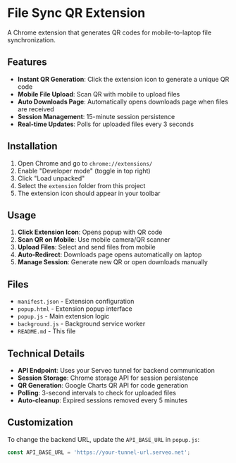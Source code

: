 # File Sync QR Extension

A Chrome extension that generates QR codes for mobile-to-laptop file synchronization.

## Features

- **Instant QR Generation**: Click the extension icon to generate a unique QR code
- **Mobile File Upload**: Scan QR with mobile to upload files
- **Auto Downloads Page**: Automatically opens downloads page when files are received
- **Session Management**: 15-minute session persistence
- **Real-time Updates**: Polls for uploaded files every 3 seconds

## Installation

1. Open Chrome and go to `chrome://extensions/`
2. Enable "Developer mode" (toggle in top right)
3. Click "Load unpacked"
4. Select the `extension` folder from this project
5. The extension icon should appear in your toolbar

## Usage

1. **Click Extension Icon**: Opens popup with QR code
2. **Scan QR on Mobile**: Use mobile camera/QR scanner
3. **Upload Files**: Select and send files from mobile
4. **Auto-Redirect**: Downloads page opens automatically on laptop
5. **Manage Session**: Generate new QR or open downloads manually

## Files

- `manifest.json` - Extension configuration
- `popup.html` - Extension popup interface  
- `popup.js` - Main extension logic
- `background.js` - Background service worker
- `README.md` - This file

## Technical Details

- **API Endpoint**: Uses your Serveo tunnel for backend communication
- **Session Storage**: Chrome storage API for session persistence
- **QR Generation**: Google Charts QR API for code generation
- **Polling**: 3-second intervals to check for uploaded files
- **Auto-cleanup**: Expired sessions removed every 5 minutes

## Customization

To change the backend URL, update the `API_BASE_URL` in `popup.js`:

```javascript
const API_BASE_URL = 'https://your-tunnel-url.serveo.net';
```
